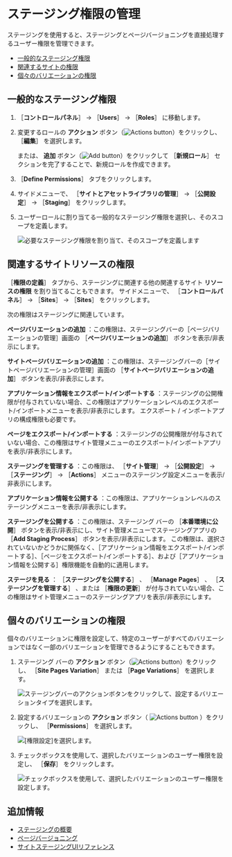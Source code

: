 # ステージング権限の管理

ステージングを使用すると、ステージングとページバージョニングを直接処理するユーザー権限を管理できます。

* [一般的なステージング権限](#general-staging-permissions)
* [関連するサイトの権限](#related-site-permissions)
* [個々のバリエーションの権限](#individual-variation-permissions)

## 一般的なステージング権限

1. ［**コントロールパネル**］ &rarr; ［**Users**］ &rarr; ［**Roles**］ に移動します。

1. 変更するロールの **アクション** ボタン（![Actions button](../../../images/icon-actions.png)）をクリックし、 ［**編集**］ を選択します。

   または、 **追加** ボタン（![Add button](../../../images/icon-add.png)）をクリックして ［**新規ロール**］ セクションを完了することで、新規ロールを作成できます。

1. ［**Define Permissions**］ タブをクリックします。

1. サイドメニューで、 ［**サイトとアセットライブラリの管理**］ &rarr; ［**公開設定**］ &rarr; ［**Staging**］ をクリックします。

1. ユーザーロールに割り当てる一般的なステージング権限を選択し、そのスコープを定義します。

   ![必要なステージング権限を割り当て、そのスコープを定義します](./managing-staging-permissions/images/04.png)

## 関連するサイトリソースの権限

［**権限の定義**］ タブから、ステージングに関連する他の関連するサイト **リソースの権限** を割り当てることもできます。 サイドメニューで、 ［**コントロールパネル**］ &rarr; ［**Sites**］ → ［**Sites**］ をクリックします。

次の権限はステージングに関連しています。

**ページバリエーションの追加** ：この権限は、ステージングバーの［ページバリエーションの管理］画面の ［**ページバリエーションの追加**］ ボタンを表示/非表示にします。

**サイトページバリエーションの追加** ：この権限は、ステージングバーの［サイトページバリエーションの管理］画面の ［**サイトページバリエーションの追加**］ ボタンを表示/非表示にします。

**アプリケーション情報をエクスポート/インポートする** ：ステージングの公開権限が付与されていない場合、この権限はアプリケーションレベルのエクスポート/インポートメニューを表示/非表示にします。 エクスポート / インポートアプリの構成権限も必要です。

**ページをエクスポート/インポートする** ：ステージングの公開権限が付与されていない場合、この権限はサイト管理メニューのエクスポート/インポートアプリを表示/非表示にします。

**ステージングを管理する** ：この権限は、 ［**サイト管理**］ &rarr; ［**公開設定**］ &rarr; ［**ステージング**］ &rarr; ［**Actions**］ メニューのステージング設定メニューを表示/非表示にします。

**アプリケーション情報を公開する** ：この権限は、アプリケーションレベルのステージングメニューを表示/非表示にします。

**ステージングを公開する** ：この権限は、ステージング バーの ［**本番環境に公開**］ ボタンを表示/非表示にし、サイト管理メニューでステージングアプリの ［**Add Staging Process**］ ボタンを表示/非表示にします。 この権限は、選択されていないかどうかに関係なく、［アプリケーション情報をエクスポート/インポートする］、［ページをエクスポート/インポートする］、および［アプリケーション情報を公開する］権限機能を自動的に適用します。

**ステージを見る** ： ［**ステージングを公開する**］ 、 ［**Manage Pages**］ 、 ［**ステージングを管理する**］ 、または ［**権限の更新**］ が付与されていない場合、この権限はサイト管理メニューのステージングアプリを表示/非表示にします。

## 個々のバリエーションの権限

個々のバリエーションに権限を設定して、特定のユーザーがすべてのバリエーションではなく一部のバリエーションを管理できるようにすることもできます。

1. ステージング バーの **アクション** ボタン（![Actions button](../../../images/icon-actions.png)）をクリックし、 ［**Site Pages Variation**］ または ［**Page Variations**］ を選択します。

   ![ステージングバーのアクションボタンをクリックして、設定するバリエーションタイプを選択します。](./managing-staging-permissions/images/01.png)

1. 設定するバリエーションの **アクション** ボタン（ ![Actions button](../../../images/icon-actions.png) ）をクリックし、 ［**Permissions**］ を選択します。

   ![ [権限設定]を選択します。](./managing-staging-permissions/images/02.png)

1. チェックボックスを使用して、選択したバリエーションのユーザー権限を設定し、 ［**保存**］ をクリックします。

   ![チェックボックスを使用して、選択したバリエーションのユーザー権限を設定します。](./managing-staging-permissions/images/03.png)

## 追加情報

* [ステージングの概要](../staging.md)
* [ページバージョニング](./page-versioning.md)
* [サイトステージングUIリファレンス](./site-staging-ui-reference.md)
